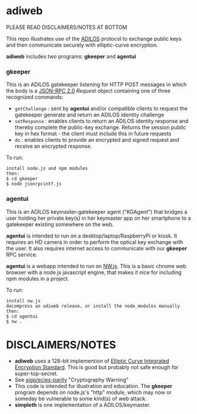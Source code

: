 # adiweb


PLEASE READ DISCLAIMERS/NOTES AT BOTTOM


This repo illustrates use of the [ADILOS](https://github.com/bitsanity/ADILOS)
protocol to exchange public keys and then communicate securely with elliptic-curve
encryption.

**adiweb** includes two programs: **gkeeper** and **agentui**



### gkeeper

This is an ADILOS gatekeeper listening for HTTP POST messages in which the
body is a [JSON-RPC 2.0](https://www.jsonrpc.org/specification) *Request*
object containing one of three recognized commands:

* `getChallenge` : sent by **agentui** and/or compatible clients to request the
gatekeeper generate and return an ADILOS identity challenge
* `setResponse` : enables clients to return an ADILOS identity response and
thereby complete the public-key exchange. Returns the session public key in
hex format - the client must include this in future requests
* `do` : enables clients to provide an encrypted and signed request and receive
an encrypted response.

To run:

```
install node.js and npm modules
then:
$ cd gkeeper
$ node jsonrpcintf.js
```

### agentui

This is an ADILOS keymaster-gatekeeper agent ("KGAgent") that bridges a user
holding her private key(s) in her keymaster app on her smartphone to a
gatekeeper existing somewhere on the web.

**agentui** is intended to run on a desktop/laptop/RaspberryPi or kiosk. It
requires an HD camera in order to perform the optical key exchange with the
user. It also requires internet access to communicate with our **gkeeper** RPC
service.

**agentui** is a webapp intended to run on [NW.js](https://nwjs.io). This is
a basic chrome web browser with a node.js javascript engine, that makes it nice
for including npm modules in a project.

To run:

```
install nw.js
decompress an adiweb release, or install the node_modules manually
then:
$ cd agentui
$ nw .
```


# DISCLAIMERS/NOTES

* **adiweb** uses a 128-bit implemention of [Elliptic Curve Integrated Encryption Standard](https://cryptobook.nakov.com/asymmetric-key-ciphers/ecies-public-key-encryption). This is good but probably not safe enough for super-top-secret.
* See [sigp/ecies-parity](https://github.com/sigp/ecies-parity) "Cryptography
Warning"
* This code is intended for illustration and education. The **gkeeper** program
depends on node.js's "http" module, which may now or someday be vulnerable to
some kind(s) of web attack.
* **simpleth** is one implementation of a ADILOS/keymaster.

